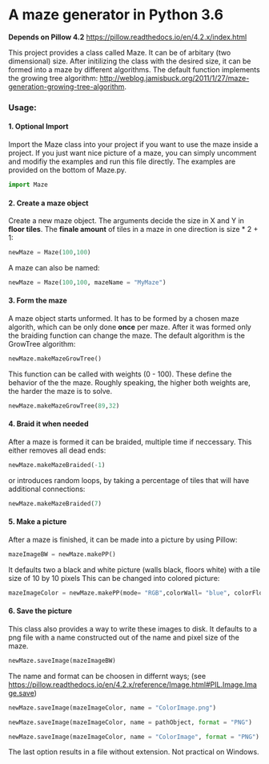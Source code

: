 # A maze generator in Python 3.6 

**Depends on Pillow 4.2** https://pillow.readthedocs.io/en/4.2.x/index.html

This project provides a class called Maze. It can be of arbitary (two dimensional) size. 
After initilizing the class with the desired size, it can be formed into a maze by different algorithms. 
The default function implements the growing tree algorithm:
http://weblog.jamisbuck.org/2011/1/27/maze-generation-growing-tree-algorithm.


### Usage:

#### 1. Optional Import
Import the Maze class into your project if you want to use the maze inside a project. If you 
just want nice picture of a maze, you can simply uncomment and modifiy the examples and run this file directly. 
The examples are provided on the bottom of Maze.py.
```python    
import Maze
```
#### 2. Create a maze object
Create a new maze object. The arguments decide the size in X and Y in **floor tiles**.
The **finale amount** of tiles in a maze in one direction is size * 2 + 1:
```python      
newMaze = Maze(100,100)
```      
A maze can also be named:
```python      
newMaze = Maze(100,100, mazeName = "MyMaze")
```    

#### 3. Form the maze
A maze object starts unformed. It has to be formed by a chosen maze algorith, which can be
only done **once** per maze. After it was formed only the braiding function can change the maze.
The default algorithm is the GrowTree algorithm:
```python  
newMaze.makeMazeGrowTree()
``` 
This function can be called with weights (0 - 100). These define the behavior of the the maze.
Roughly speaking, the higher both weights are, the harder the maze is to solve.
```python
newMaze.makeMazeGrowTree(89,32)
```

#### 4. Braid it when needed
After a maze is formed it can be braided, multiple time if neccessary.
This either removes all dead ends:
```python    
newMaze.makeMazeBraided(-1)
```    
or introduces random loops, by taking a percentage of tiles that will have additional connections:
```python    
newMaze.makeMazeBraided(7)
```

#### 5. Make a picture
After a maze is finished, it can be made into a picture by using Pillow:
```python
mazeImageBW = newMaze.makePP()
```    
It defaults two a black and white picture (walls black, floors white) with a tile size of 
10 by 10 pixels
This can be changed into colored picture:
```python    
mazeImageColor = newMaze.makePP(mode= "RGB",colorWall= "blue", colorFloor= (100,0,255), pixelSizeOfTile= 3)
```

#### 6. Save the picture
This class also provides a way to write these images to disk.
It defaults to a png file with a name constructed out of the name and pixel size of the maze.
```python
newMaze.saveImage(mazeImageBW)
```   
The name and format can be choosen in differnt ways;
(see https://pillow.readthedocs.io/en/4.2.x/reference/Image.html#PIL.Image.Image.save)
```python
newMaze.saveImage(mazeImageColor, name = "ColorImage.png")

newMaze.saveImage(mazeImageColor, name = pathObject, format = "PNG")

newMaze.saveImage(mazeImageColor, name = "ColorImage", format = "PNG")
```
The last option results in a file without extension. Not practical on Windows.
        
        
    
    
